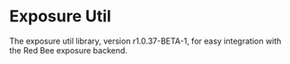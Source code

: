 # Exposure Util

The exposure util library, version r1.0.37-BETA-1, for easy integration with the Red Bee exposure backend.